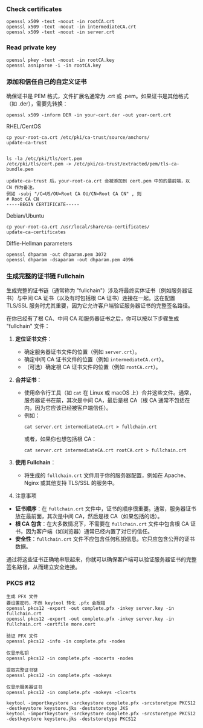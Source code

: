 ### Check certificates
```
openssl x509 -text -noout -in rootCA.crt
openssl x509 -text -noout -in intermediateCA.crt
openssl x509 -text -noout -in server.crt
```
### Read private key
```
openssl pkey -text -noout -in rootCA.key
openssl asn1parse -i -in rootCA.key
```



### 添加和信任自己的自定义证书
确保证书是 PEM 格式，文件扩展名通常为 .crt 或 .pem。如果证书是其他格式（如 .der），需要先转换：
```
openssl x509 -inform DER -in your-cert.der -out your-cert.crt
```

RHEL/CentOS
```
cp your-root-ca.crt /etc/pki/ca-trust/source/anchors/
update-ca-trust


ls -la /etc/pki/tls/cert.pem
/etc/pki/tls/cert.pem -> /etc/pki/ca-trust/extracted/pem/tls-ca-bundle.pem

update-ca-trust 后，your-root-ca.crt 会被添加到 cert.pem 中的的最前端，以 CN 作为备注。
例如 -subj "/C=US/OU=Root CA OU/CN=Root CA CN" , 则
# Root CA CN
-----BEGIN CERTIFICATE-----
```

Debian/Ubuntu
```
cp your-root-ca.crt /usr/local/share/ca-certificates/
update-ca-certificates
```

Diffie-Hellman parameters
```
openssl dhparam -out dhparam.pem 3072
openssl dhparam -dsaparam -out dhparam.pem 4096
```

### 生成完整的证书链 Fullchain
生成完整的证书链（通常称为 "fullchain"）涉及将最终实体证书（例如服务器证书）与中间 CA 证书（以及有时包括根 CA 证书）连接在一起。这在配置 TLS/SSL 服务时尤其重要，因为它允许客户端验证服务器证书的完整签名路径。

在你已经有了根 CA、中间 CA 和服务器证书之后，你可以按以下步骤生成 "fullchain" 文件：

1. **定位证书文件**：
   - 确定服务器证书文件的位置（例如 `server.crt`）。
   - 确定中间 CA 证书文件的位置（例如 `intermediateCA.crt`）。
   - （可选）确定根 CA 证书文件的位置（例如 `rootCA.crt`）。

2. **合并证书**：
   - 使用命令行工具（如 `cat` 在 Linux 或 macOS 上）合并这些文件。通常，服务器证书在前，其次是中间 CA，最后是根 CA（根 CA 通常不包括在内，因为它应该已经被客户端信任）。
   - 例如：
     ```
     cat server.crt intermediateCA.crt > fullchain.crt
     ```
     或者，如果你也想包括根 CA：
     ```
     cat server.crt intermediateCA.crt rootCA.crt > fullchain.crt
     ```

3. **使用 Fullchain**：
   - 将生成的 `fullchain.crt` 文件用于你的服务器配置，例如在 Apache、Nginx 或其他支持 TLS/SSL 的服务中。

4. 注意事项

- **证书顺序**：在 `fullchain.crt` 文件中，证书的顺序很重要。通常，服务器证书放在最前面，其次是中间 CA，然后是根 CA（如果包括的话）。
- **根 CA 包含**：在大多数情况下，不需要在 `fullchain.crt` 文件中包含根 CA 证书，因为客户端（如浏览器）通常已经内置了对它的信任。
- **安全性**：`fullchain.crt` 文件不应包含任何私钥信息。它只应包含公开的证书数据。

通过将这些证书正确地串联起来，你就可以确保客户端可以验证服务器证书的完整签名路径，从而建立安全连接。

### PKCS #12
```
生成 PFX 文件
要设置密码，不然 keytool 转化 .pfx 会报错
openssl pkcs12 -export -out complete.pfx -inkey server.key -in fullchain.crt
openssl pkcs12 -export -out complete.pfx -inkey server.key -in fullchain.crt -certfile more.cert

验证 PFX 文件
openssl pkcs12 -info -in complete.pfx -nodes

仅显示私钥
openssl pkcs12 -in complete.pfx -nocerts -nodes

提取完整证书链
openssl pkcs12 -in complete.pfx -nokeys

仅显示服务器证书
openssl pkcs12 -in complete.pfx -nokeys -clcerts

keytool -importkeystore -srckeystore complete.pfx -srcstoretype PKCS12 -destkeystore keystore.jks -deststoretype JKS
keytool -importkeystore -srckeystore complete.pfx -srcstoretype PKCS12 -destkeystore keystore.jks -deststoretype PKCS12

```

